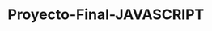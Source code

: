 # Proyecto-Final-JAVASCRIPT
<!-- OPERADORES TERNARIOS:
	funcion validacion(), Cambie los condicionales por operadores ternarios para simplificar las
expresiones.

AND:
	En la parte del saludo de bienvenida, al ingresar a la pagina de turnos.html, use el condicional && para
saludar al ingresante solo si hay un nombre en el localStorage. (Es lo que me habias marcado en la
correccion anterior, gracias!).

OR:
	Al cargar la pagina, si hay turnos asignados, los muestra en el panel trayendolos del localStorage, si esta vacio,
no muestra nada (Linea 24 de turnos.js).

DESESTRUCTURACION:
	En la funcion render(), al usar forEach, recupero de cada "Turn" sus propiedades (nombre, especialidad, dia y horario), utilizando
desestructuracion.

SPREAD:
	Use spread para generar un nuevo array (medicos) a partir de los array de cada especialidad. Este array
nuevo, lo voy a usar posteriormente en la pagina "clinicas.html", que aun esta en proceso. -->